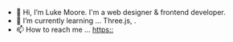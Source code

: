 - 👋 Hi, I’m Luke Moore. I'm a web designer & frontend developer.
- 🌱 I’m currently learning ... Three.js, .
- 📫 How to reach me ... [https::](https://luke-moore.net/about#contact)

<!---
Lukem20/Lukem20 is a ✨ special ✨ repository because its `README.md` (this file) appears on your GitHub profile.
You can click the Preview link to take a look at your changes.
--->
